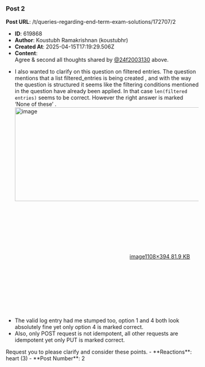 ### Post 2
**Post URL**: /t/queries-regarding-end-term-exam-solutions/172707/2
- **ID**: 619868
- **Author**: Koustubh Ramakrishnan (koustubhr)
- **Created At**: 2025-04-15T17:19:29.506Z
- **Content**:  
  Agree &amp; second all thoughts shared by <a class="mention" href="/u/24f2003130">@24f2003130</a> above.
<ul>
<li>
I also wanted to clarify on this question on filtered entries. The question mentions that a list filtered_entries is being created , and with the way the question is structured it seems like the filtering conditions mentioned in the question have already been applied. In that case <code>len(filtered entries)</code> seems to be correct. However the right answer is marked ‘None of these’ .<br>
<div class="lightbox-wrapper"><a class="lightbox" href="https://europe1.discourse-cdn.com/flex013/uploads/iitm/original/3X/f/5/f5f549e906df1006709b3257742fff4b52f416d0.png" data-download-href="/uploads/short-url/z5Qvydw8nYEYuIyQ5RZLKdwMgzS.png?dl=1" title="image" rel="noopener nofollow ugc"><img src="https://europe1.discourse-cdn.com/flex013/uploads/iitm/optimized/3X/f/5/f5f549e906df1006709b3257742fff4b52f416d0_2_690x245.png" alt="image" data-base62-sha1="z5Qvydw8nYEYuIyQ5RZLKdwMgzS" width="690" height="245" srcset="https://europe1.discourse-cdn.com/flex013/uploads/iitm/optimized/3X/f/5/f5f549e906df1006709b3257742fff4b52f416d0_2_690x245.png, https://europe1.discourse-cdn.com/flex013/uploads/iitm/optimized/3X/f/5/f5f549e906df1006709b3257742fff4b52f416d0_2_1035x367.png 1.5x, https://europe1.discourse-cdn.com/flex013/uploads/iitm/original/3X/f/5/f5f549e906df1006709b3257742fff4b52f416d0.png 2x" data-dominant-color="F2EFEE"><div class="meta"><svg class="fa d-icon d-icon-far-image svg-icon" aria-hidden="true"><use href="#far-image"></use></svg><span class="filename">image</span><span class="informations">1108×394 81.9 KB</span><svg class="fa d-icon d-icon-discourse-expand svg-icon" aria-hidden="true"><use href="#discourse-expand"></use></svg></div></a></div>
</li>
<li>
The valid log entry had me stumped too, option 1 and 4 both look absolutely fine yet only option 4 is marked correct.
</li>
<li>
Also, only POST request is not idempotent, all other requests are idempotent yet only PUT is marked correct.
</li>
</ul>
Request you to please clarify and consider these points.
- **Reactions**: heart (3)
- **Post Number**: 2

